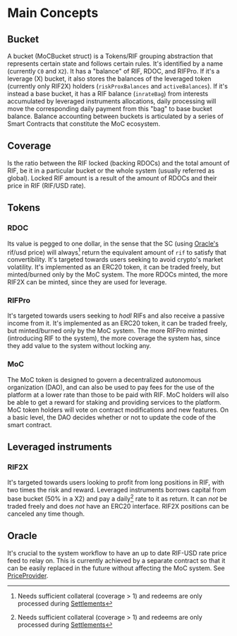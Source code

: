 # Main Concepts

## Bucket

A bucket (MoCBucket struct) is a Tokens/RIF grouping abstraction that represents certain state and follows certain rules.
It's identified by a name (currently `C0` and `X2`).
It has a "balance" of RIF, RDOC, and RIFPro.
If it's a leverage (X) bucket, it also stores the balances of the leveraged token (currently only RIF2X) holders (`riskProxBalances` and `activeBalances`).
If it's instead a base bucket, it has a RIF balance (`inrateBag`) from interests accumulated by leveraged instruments allocations, daily processing will move the corresponding daily payment from this "bag" to base bucket balance.
Balance accounting between buckets is articulated by a series of Smart Contracts that constitute the MoC ecosystem.

## Coverage

Is the ratio between the RIF locked (backing RDOCs) and the total amount of RIF, be it in a particular bucket or the whole system (usually referred as global).
Locked RIF amount is a result of the amount of RDOCs and their price in RIF (RIF/USD rate).

## Tokens

### RDOC

Its value is pegged to one dollar, in the sense that the SC (using [Oracle's](main-concepts.md#oracle) rif/usd price) will always[^1] return the equivalent amount of `rif` to satisfy that convertibility. It's targeted towards users seeking to avoid crypto's market volatility.
It's implemented as an ERC20 token, it can be traded freely, but minted/burned only by the MoC system. The more RDOCs minted, the more RIF2X can be minted, since they are used for leverage.

[^1]: Needs sufficient collateral (coverage > 1) and redeems are only processed during [Settlements](process-actions.md#settlement)

### RIFPro

It's targeted towards users seeking to _hodl_ RIFs and also receive a passive income from it. It's implemented as an ERC20 token, it can be traded freely, but minted/burned only by the MoC system. The more RIFPro minted (introducing RIF to the system), the more coverage the system has, since they add value to the system without locking any.

### MoC

The MoC token is designed to govern a decentralized autonomous organization (DAO), and can also be used to pay fees for the use of the platform at a lower rate than those to be paid with RIF. MoC holders will also be able to get a reward for staking and providing services to the platform. MoC token holders will vote on contract modifications and new features. On a basic level, the DAO decides whether or not to update the code of the smart contract.

## Leveraged instruments

### RIF2X

It's targeted towards users looking to profit from long positions in RIF, with two times the risk and reward.
Leveraged instruments borrows capital from base bucket (50% in a X2) and pay a daily[^1] rate to it as return.
It can _not_ be traded freely and does _not_ have an ERC20 interface. RIF2X positions can be canceled any time though.

[^1]: Actually uses X amount of block that, given the network, will approximate daily intervals.

## Oracle

It's crucial to the system workflow to have an up to date RIF-USD rate price feed to relay on. This is currently achieved by a separate contract so that it can be easily replaced in the future without affecting the MoC system. See [PriceProvider](priceprovider.md).
